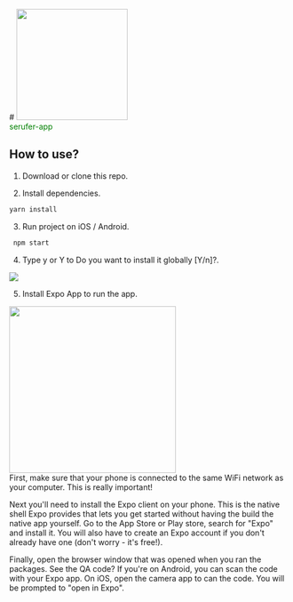 #<span style="color: green"> <img src="https://github.com/secufer/serufer-app/blob/main/secufer_logo.png" width=200><br />serufer-app</span>
## How to use?

1. Download or clone this repo.

2. Install dependencies.

```js
yarn install
```

3. Run project on iOS / Android.

```js
 npm start
```

4. Type y or Y to Do you want to install it globally [Y/n]?.

<img src="https://github.com/secufer/serufer-app/blob/main/npm.png"><br />

5. Install Expo App to run the app.

<img src="https://github.com/secufer/serufer-app/blob/main/expo.jpeg" width=300><br />
First, make sure that your phone is connected to the same WiFi network as your computer. This is really important!

Next you'll need to install the Expo client on your phone. This is the native shell Expo provides that lets you get started without having the build the native app yourself. Go to the App Store or Play store, search for "Expo" and install it. You will also have to create an Expo account if you don't already have one (don't worry - it's free!).

Finally, open the browser window that was opened when you ran the packages. See the QA code? If you're on Android, you can scan the code with your Expo app. On iOS, open the camera app to can the code. You will be prompted to "open in Expo".

